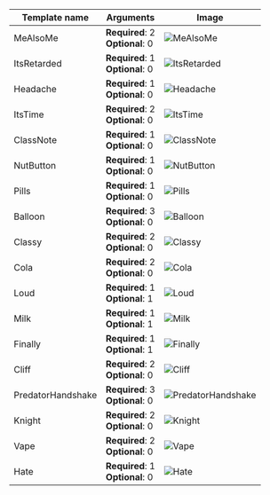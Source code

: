 | Template name          | Arguments       | Image |
| ------------- | --------------- | ----- |
| MeAlsoMe | **Required**: 2<br>**Optional**: 0 | ![MeAlsoMe](./Docs/Img/MeAlsoMe.jpg) |
| ItsRetarded | **Required**: 1<br>**Optional**: 0 | ![ItsRetarded](./Docs/Img/ItsRetarded.jpg) |
| Headache | **Required**: 1<br>**Optional**: 0 | ![Headache](./Docs/Img/Headache.jpg) |
| ItsTime | **Required**: 2<br>**Optional**: 0 | ![ItsTime](./Docs/Img/ItsTime.jpg) |
| ClassNote | **Required**: 1<br>**Optional**: 0 | ![ClassNote](./Docs/Img/ClassNote.jpg) |
| NutButton | **Required**: 1<br>**Optional**: 0 | ![NutButton](./Docs/Img/NutButton.jpg) |
| Pills | **Required**: 1<br>**Optional**: 0 | ![Pills](./Docs/Img/Pills.jpg) |
| Balloon | **Required**: 3<br>**Optional**: 0 | ![Balloon](./Docs/Img/Balloon.jpg) |
| Classy | **Required**: 2<br>**Optional**: 0 | ![Classy](./Docs/Img/Classy.jpg) |
| Cola | **Required**: 2<br>**Optional**: 0 | ![Cola](./Docs/Img/Cola.jpg) |
| Loud | **Required**: 1<br>**Optional**: 1 | ![Loud](./Docs/Img/Loud.jpg) |
| Milk | **Required**: 1<br>**Optional**: 1 | ![Milk](./Docs/Img/Milk.jpg) |
| Finally | **Required**: 1<br>**Optional**: 1 | ![Finally](./Docs/Img/Finally.jpg) |
| Cliff | **Required**: 2<br>**Optional**: 0 | ![Cliff](./Docs/Img/Cliff.jpg) |
| PredatorHandshake | **Required**: 3<br>**Optional**: 0 | ![PredatorHandshake](./Docs/Img/PredatorHandshake.jpg) |
| Knight | **Required**: 2<br>**Optional**: 0 | ![Knight](./Docs/Img/Knight.jpg) |
| Vape | **Required**: 2<br>**Optional**: 0 | ![Vape](./Docs/Img/Vape.jpg) |
| Hate | **Required**: 1<br>**Optional**: 0 | ![Hate](./Docs/Img/Hate.jpg) |
